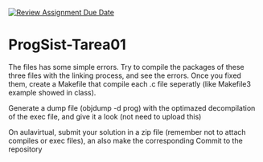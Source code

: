 [![Review Assignment Due Date](https://classroom.github.com/assets/deadline-readme-button-24ddc0f5d75046c5622901739e7c5dd533143b0c8e959d652212380cedb1ea36.svg)](https://classroom.github.com/a/5Vheo965)
# ProgSist-Tarea01
The files has some simple errors. Try to compile the packages of these three files with the linking process, and see the errors.
Once you fixed them, create a Makefile that compile each .c file 
seperatly (like  Makefile3 example showed in class).

Generate a dump file (objdump -d prog) with the optimazed decompilation of the exec file, and give it a look (not need to upload this)

On aulavirtual, submit your solution in a zip file (remember not to attach compiles or exec files), an also make the corresponding Commit to the repository
